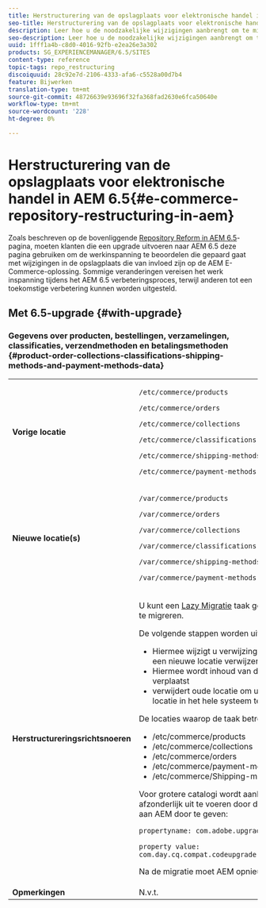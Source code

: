 ```yaml
---
title: Herstructurering van de opslagplaats voor elektronische handel in AEM 6.5
seo-title: Herstructurering van de opslagplaats voor elektronische handel in AEM 6.5
description: Leer hoe u de noodzakelijke wijzigingen aanbrengt om te migreren naar de nieuwe dataopslagstructuur in AEM 6.5 voor e-commerce.
seo-description: Leer hoe u de noodzakelijke wijzigingen aanbrengt om te migreren naar de nieuwe dataopslagstructuur in AEM 6.5 voor e-commerce.
uuid: 1fff1a4b-c8d0-4016-92fb-e2ea26e3a302
products: SG_EXPERIENCEMANAGER/6.5/SITES
content-type: reference
topic-tags: repo_restructuring
discoiquuid: 28c92e7d-2106-4333-afa6-c5528a00d7b4
feature: Bijwerken
translation-type: tm+mt
source-git-commit: 48726639e93696f32fa368fad2630e6fca50640e
workflow-type: tm+mt
source-wordcount: '228'
ht-degree: 0%

---
```



# Herstructurering van de opslagplaats voor elektronische handel in AEM 6.5{#e-commerce-repository-restructuring-in-aem}

Zoals beschreven op de bovenliggende [Repository Reform in AEM 6.5](/help/sites-deploying/repository-restructuring.md)-pagina, moeten klanten die een upgrade uitvoeren naar AEM 6.5 deze pagina gebruiken om de werkinspanning te beoordelen die gepaard gaat met wijzigingen in de opslagplaats die van invloed zijn op de AEM E-Commerce-oplossing. Sommige veranderingen vereisen het werk inspanning tijdens het AEM 6.5 verbeteringsproces, terwijl anderen tot een toekomstige verbetering kunnen worden uitgesteld.

## Met 6.5-upgrade {#with-upgrade}

### Gegevens over producten, bestellingen, verzamelingen, classificaties, verzendmethoden en betalingsmethoden {#product-order-collections-classifications-shipping-methods-and-payment-methods-data}

<table>
 <tbody>
  <tr>
   <td><strong>Vorige locatie</strong></td>
   <td><p><code>/etc/commerce/products</code></p> <p><code>/etc/commerce/orders</code></p> <p><code>/etc/commerce/collections</code></p> <p><code>/etc/commerce/classifications</code></p> <p><code>/etc/commerce/shipping-methods</code></p> <p><code>/etc/commerce/payment-methods</code></p> </td>
  </tr>
  <tr>
   <td><strong>Nieuwe locatie(s)</strong></td>
   <td><p><code>/var/commerce/products</code></p> <p><code>/var/commerce/orders</code></p> <p><code>/var/commerce/collections</code></p> <p><code>/var/commerce/classifications</code></p> <p><code>/var/commerce/shipping-methods</code></p> <p><code>/var/commerce/payment-methods</code></p> </td>
  </tr>
  <tr>
   <td><strong>Herstructureringsrichtsnoeren</strong></td>
   <td><p>U kunt een <a href="/help/sites-deploying/lazy-content-migration.md" target="_blank">Lazy Migratie</a> taak gebruiken om E-Commerce-gegevens te migreren.</p> <p>De volgende stappen worden uitgevoerd:</p>
    <ul>
     <li>Hiermee wijzigt u verwijzingen naar oude locatie zodat deze naar een nieuwe locatie verwijzen</li>
     <li>Hiermee wordt inhoud van de oude locatie naar de nieuwe locatie verplaatst</li>
     <li>verwijdert oude locatie om uiteindelijk het gebruik van een nieuwe locatie in het hele systeem te activeren</li>
    </ul> <p>De locaties waarop de taak betrekking heeft, zijn:</p>
    <ul>
     <li>/etc/commerce/products</li>
     <li>/etc/commerce/collections<br /> </li>
     <li>/etc/commerce/orders<br /> </li>
     <li>/etc/commerce/payment-methods<br /> </li>
     <li>/etc/commerce/Shipping-methods<br /> </li>
    </ul> <p>Voor grotere catalogi wordt aanbevolen de handelsmigratietaak afzonderlijk uit te voeren door de volgende Java-systeemeigenschap aan AEM door te geven:</p> <p><code>propertyname: com.adobe.upgrade.forcemigration</code></p> <p><code>property value: com.day.cq.compat.codeupgrade.impl.cq64.CQ64CommerceMigrationTask</code></p> <p>Na de migratie moet AEM opnieuw worden opgestart.</p> </td>
  </tr>
  <tr>
   <td><strong>Opmerkingen</strong></td>
   <td>N.v.t.<br /> </td>
  </tr>
 </tbody>
</table>

